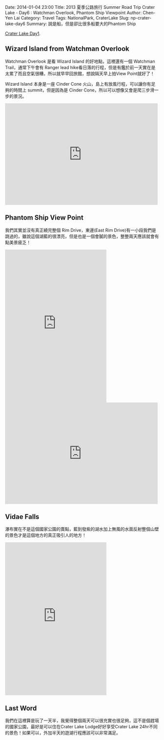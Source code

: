 Date: 2014-01-04 23:00
Title: 2013 夏季公路旅行 Summer Road Trip Crater Lake - Day6 : Watchman Overlook, Phantom Ship Viewpoint
Author: Chen-Yen Lai
Category: Travel
Tags: NationalPark, CraterLake
Slug: np-crater-lake-day6
Summary: 說是船，但是卻比很多船要大的Phantom Ship

[Crater Lake Day1](../np-crater-lake-day5).

## Wizard Island from Watchman Overlook

Watchman Overlook 是看 Wizard Island 的好地點，這裡還有一個 Watchman Trail，通常下午會有 Ranger lead hike看日落的行程，但是有鑑於前一天實在是太累了而且空氣很糟，所以就早早回旅館，想說隔天早上拍View Point就好了！  

Wizard Island 本身是一座 Cinder Cone 火山，島上有放風行程，可以讓你有足夠的時間上 summit，但是因為是 Cinder Cone，所以可以想像又會是爬三步滑一步的景況。  

<iframe src="http://www.flickr.com/photos/xavierweathertoplai/9440367980/in/set-72157634904831540/player/" width="500" height="332" frameborder="0" allowfullscreen webkitallowfullscreen mozallowfullscreen oallowfullscreen msallowfullscreen></iframe>

## Phantom Ship View Point

我們其實並沒有真正繞完整個 Rim Drive，東邊(East Rim Drive)有一小段我們是跳過的，雖說這個湖藍的很漂亮，但是也是一個會膩的景色，整整兩天應該就會有點美景疲乏！

<iframe src="http://www.flickr.com/photos/xavierweathertoplai/9437575591/in/set-72157634904831540/player/" width="332" height="500" frameborder="0" allowfullscreen webkitallowfullscreen mozallowfullscreen oallowfullscreen msallowfullscreen></iframe>
<iframe src="http://www.flickr.com/photos/xavierweathertoplai/9437567523/in/set-72157634904831540/player/" width="500" height="332" frameborder="0" allowfullscreen webkitallowfullscreen mozallowfullscreen oallowfullscreen msallowfullscreen></iframe>

## Vidae Falls

瀑布實在不是這個國家公園的賣點，藍到發紫的湖水加上無風的水面反射整個山壁的景色才是這個地方的真正吸引人的地方！

<iframe src="http://www.flickr.com/photos/xavierweathertoplai/9437563313/in/set-72157634904831540/player/" width="332" height="500" frameborder="0" allowfullscreen webkitallowfullscreen mozallowfullscreen oallowfullscreen msallowfullscreen></iframe>

## Last Word

我們在這裡算是玩了一天半，我覺得整個兩天可以很充實也很足夠，這不是個趕場的國家公園，最好是可以住在Crater Lake Lodge好好享受Crater Lake 24hr不同的景色！如果可以，外加半天的遊湖行程應該可以非常滿足。